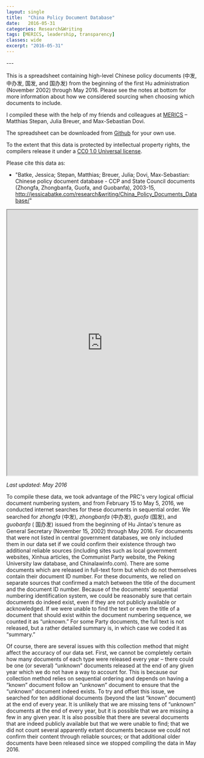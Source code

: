 ```yaml
---
layout: single
title:  "China Policy Document Database"
date:   2016-05-31
categories: Research&Writing
tags: [MERICS, leadership, transparency]
classes: wide
excerpt: "2016-05-31"
---
```





--- <br>

This is a spreadsheet containing high-level Chinese policy documents (中发, 中办发, 国发, and 国办发) from the beginning of the first Hu administration (November 2002) through May 2016. Please see the notes at bottom for more information about how we considered sourcing when choosing which documents to include.

I compiled these with the help of my friends and colleagues at <a href="https://www.merics.org/en">MERICS</a> &ndash; Matthias Stepan, Julia Breuer, and Max-Sebastian Dovi.

The spreadsheet can be downloaded from <a href="https://github.com/jessicabatke/policydocuments">Github</a> for your own use.

To the extent that this data is protected by intellectual property rights, the compilers release it under a <a href="https://creativecommons.org/publicdomain/zero/1.0/">CC0 1.0 Universal license</a>.

Please cite this data as:
* "Batke, Jessica; Stepan, Matthias; Breuer, Julia; Dovi, Max-Sebastian: Chinese policy document database - CCP and State Council documents (Zhongfa, Zhongbanfa, Guofa, and Guobanfa), 2003-15, http://jessicabatke.com/research&writing/China_Policy_Documents_Database/"

<p><iframe height="700" src="https://docs.google.com/spreadsheets/d/1QTPN3wHDAiMVL9xi-5Fb37pxcbHn5TP1xWJRP2zxTi0/pubhtml?widget=true&amp;headers=false" width="100%"></iframe></p>

<em>Last updated: May 2016</em>

To compile these data, we took advantage of the PRC's very logical official document numbering system, and from February 15 to May 5, 2016, we conducted internet searches for these documents in sequential order. We searched for <em>zhongfa</em> (中发), <em>zhongbanfa</em> (中办发), <em>guofa</em> (国发), and <em>guobanfa</em> ( 国办发) issued from the beginning of Hu Jintao's tenure as General Secretary (November 15, 2002) through May 2016. For documents that were not listed in central government databases, we only included them in our data set if we could confirm their existence through two additional reliable sources (including sites such as local government websites, Xinhua articles, the Communist Party website, the Peking University law database, and Chinalawinfo.com). There are some documents which are released in full-text form but which do not themselves contain their document ID number. For these documents, we relied on separate sources that confirmed a match between the title of the document and the document ID number. Because of the documents' sequential numbering identification system, we could be reasonably sure that certain documents do indeed exist, even if they are not publicly available or acknowledged. If we were unable to find the text or even the title of a document that should exist within the document numbering sequence, we counted it as &ldquo;unknown.&rdquo; For some Party documents, the full text is not released, but a rather detailed summary is, in which case we coded it as &ldquo;summary.&rdquo;

Of course, there are several issues with this collection method that might affect the accuracy of our data set. First, we cannot be completely certain how many documents of each type were released every year &ndash; there could be one (or several) &ldquo;unknown&rdquo; documents released at the end of any given year which we do not have a way to account for. This is because our collection method relies on sequential ordering and depends on having a &ldquo;known&rdquo; document follow an &ldquo;unknown&rdquo; document to ensure that the &ldquo;unknown&rdquo; document indeed exists. To try and offset this issue, we searched for ten additional documents (beyond the last &ldquo;known&rdquo; document) at the end of every year. It is unlikely that we are missing tens of &ldquo;unknown&rdquo; documents at the end of every year, but it is possible that we are missing a few in any given year. It is also possible that there are several documents that are indeed publicly available but that we were unable to find; that we did not count several apparently extant documents because we could not confirm their content through reliable sources; or that additional older documents have been released since we stopped compiling the data in May 2016.
